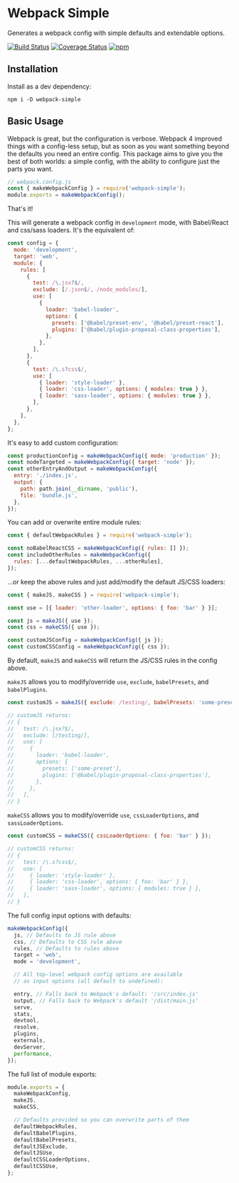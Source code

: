 # Webpack Simple

Generates a webpack config with simple defaults and extendable options.

[![Build Status](https://travis-ci.com/helloitsjoe/webpack-simple.svg?branch=master)](https://travis-ci.com/helloitsjoe/webpack-simple)
[![Coverage Status](https://coveralls.io/repos/github/helloitsjoe/webpack-simple/badge.svg?branch=master)](https://coveralls.io/github/helloitsjoe/webpack-simple?branch=master)
[![npm](https://img.shields.io/npm/v/webpack-simple.svg)](https://www.npmjs.com/package/webpack-simple)

## Installation

Install as a dev dependency:

```
npm i -D webpack-simple
```

## Basic Usage

Webpack is great, but the configuration is verbose. Webpack 4 improved things
with a config-less setup, but as soon as you want something beyond the defaults
you need an entire config. This package aims to give you the best of both
worlds: a simple config, with the ability to configure just the parts you want.

```js
// webpack.config.js
const { makeWebpackConfig } = require('webpack-simple');
module.exports = makeWebpackConfig();
```

That's it!

This will generate a webpack config in `development` mode, with Babel/React and
css/sass loaders. It's the equivalent of:

```js
const config = {
  mode: 'development',
  target: 'web',
  module: {
    rules: [
      {
        test: /\.jsx?$/,
        exclude: [/.json$/, /node_modules/],
        use: [
          {
            loader: 'babel-loader',
            options: {
              presets: ['@babel/preset-env', '@babel/preset-react'],
              plugins: ['@babel/plugin-proposal-class-properties'],
            },
          },
        ],
      },
      {
        test: /\.s?css$/,
        use: [
          { loader: 'style-loader' },
          { loader: 'css-loader', options: { modules: true } },
          { loader: 'sass-loader', options: { modules: true } },
        ],
      },
    ],
  },
};
```

It's easy to add custom configuration:

```js
const productionConfig = makeWebpackConfig({ mode: 'production' });
const nodeTargeted = makeWebpackConfig({ target: 'node' });
const otherEntryAndOutput = makeWebpackConfig({
  entry: './index.js',
  output: {
    path: path.join(__dirname, 'public'),
    file: 'bundle.js',
  },
});
```

You can add or overwrite entire module rules:

```js
const { defaultWebpackRules } = require('webpack-simple');

const noBabelReactCSS = makeWebpackConfig({ rules: [] });
const includeOtherRules = makeWebpackConfig({
  rules: [...defaultWebpackRules, ...otherRules],
});
```

...or keep the above rules and just add/modify the default JS/CSS loaders:

```js
const { makeJS, makeCSS } = require('webpack-simple');

const use = [{ loader: 'other-loader', options: { foo: 'bar' } }];

const js = makeJS({ use });
const css = makeCSS({ use });

const customJSConfig = makeWebpackConfig({ js });
const customCSSConfig = makeWebpackConfig({ css });
```

By default, `makeJS` and `makeCSS` will return the JS/CSS rules in the config
above.

`makeJS` allows you to modify/override `use`, `exclude`, `babelPresets`, and
`babelPlugins`.

```js
const customJS = makeJS({ exclude: /testing/, babelPresets: 'some-preset' });

// customJS returns:
// {
//   test: /\.jsx?$/,
//   exclude: [/testing/],
//   use: [
//     {
//       loader: 'babel-loader',
//       options: {
//         presets: ['some-preset'],
//         plugins: ['@babel/plugin-proposal-class-properties'],
//       },
//     },
//   ],
// }
```

`makeCSS` allows you to modify/override `use`, `cssLoaderOptions`, and
`sassLoaderOptions`.

```js
const customCSS = makeCSS({ cssLoaderOptions: { foo: 'bar' } });

// customCSS returns:
// {
//   test: /\.s?css$/,
//   use: [
//     { loader: 'style-loader' },
//     { loader: 'css-loader', options: { foo: 'bar' } },
//     { loader: 'sass-loader', options: { modules: true } },
//   ],
// }
```

The full config input options with defaults:

```js
makeWebpackConfig({
  js, // Defaults to JS rule above
  css, // Defaults to CSS rule above
  rules, // Defaults to rules above
  target = 'web',
  mode = 'development',

  // All top-level webpack config options are available
  // as input options (all default to undefined):

  entry, // Falls back to Webpack's default: '/src/index.js'
  output, // Falls back to Webpack's default '/dist/main.js'
  serve,
  stats,
  devtool,
  resolve,
  plugins,
  externals,
  devServer,
  performance,
});
```

The full list of module exports:

```js
module.exports = {
  makeWebpackConfig,
  makeJS,
  makeCSS,

  // Defaults provided so you can overwrite parts of them
  defaultWebpackRules,
  defaultBabelPlugins,
  defaultBabelPresets,
  defaultJSExclude,
  defaultJSUse,
  defaultCSSLoaderOptions,
  defaultCSSUse,
};
```
